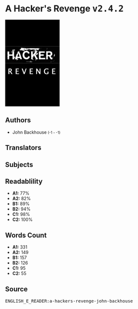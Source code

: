 # A Hacker's Revenge <kbd>v2.4.2</kbd>

![](./cover.medium.jpg "")

## Authors


 - John Backhouse <small>(-1 - -1)</small>

## Translators



## Subjects



## Readablility


 - **A1:** 77%
 - **A2:** 82%
 - **B1:** 89%
 - **B2:** 94%
 - **C1:** 98%
 - **C2:** 100%

## Words Count


 - **A1:** 331
 - **A2:** 149
 - **B1:** 157
 - **B2:** 126
 - **C1:** 95
 - **C2:** 55

## Source


<kbd>ENGLISH_E_READER:a-hackers-revenge-john-backhouse</kbd>
